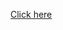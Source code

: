 [Click here](https://html-preview.github.io/?url=https://github.com/Barquena/WebProjects/blob/main/Photo-Gallery/index.html)
